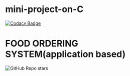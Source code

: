 # mini-project-on-C

[![Codacy Badge](https://api.codacy.com/project/badge/Grade/b1877f7670e94dc5acf4997cf094d2c3)](https://app.codacy.com/gh/MineriBhange/mini-project-on-C?utm_source=github.com&utm_medium=referral&utm_content=MineriBhange/mini-project-on-C&utm_campaign=Badge_Grade_Settings)

# FOOD ORDERING SYSTEM(application based)
![GitHub Repo stars](https://img.shields.io/github/stars/MineriBhange/mini-project-on-C?style=flat-square)
